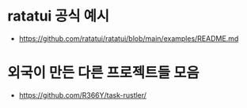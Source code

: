 # ratatui 공식 예시

- https://github.com/ratatui/ratatui/blob/main/examples/README.md

# 외국이 만든 다른 프로젝트들 모음

- https://github.com/R366Y/task-rustler/  

